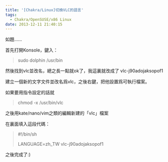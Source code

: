 ```yaml
---
title: '[Chakra/Linux]切換VLC的語言'
tags:
  - Chakra/OpenSUSE/x86 Linux
date: 2013-12-11 21:40:15
---
```


如題……

首先打開Konsole，鍵入：

> sudo dolphin /usr/bin

然後找到vlc並改名，總之長一點就ok了，我這裏就改成了 vlc-j90adojaksopof1

[](http://blog.lenchan139.com/wp-content/uploads/2013/12/2013-12-11-201208_1366x768_scrot.png)

建立一個新的文字文件並改名爲vlc，之後右鍵，把他設置爲可執行檔案。

如果要用指令設定的話就

> chmod -x /usr/bin/vlc

[](http://blog.lenchan139.com/wp-content/uploads/2013/12/2013-12-11-201321_1366x768_scrot.png)

之後用kate/nano/vim之類的編輯新建的「vlc」檔案

在裏面填入這段代碼：

> #!/bin/sh
> 
> LANGUAGE=zh_TW vlc-j90adojaksopof1

[](http://blog.lenchan139.com/wp-content/uploads/2013/12/2013-12-11-213947_1366x768_scrot.png)

之後完成了:)

&nbsp;